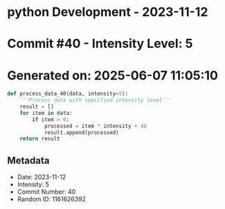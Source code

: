 ﻿# python Development - 2023-11-12
# Commit #40 - Intensity Level: 5
# Generated on: 2025-06-07 11:05:10
```python
def process_data_40(data, intensity=5):
    '''Process data with specified intensity level'''
    result = []
    for item in data:
        if item > 0:
            processed = item * intensity + 48
            result.append(processed)
    return result
```
## Metadata
- Date: 2023-11-12
- Intensity: 5
- Commit Number: 40
- Random ID: 1161626392
